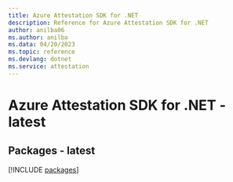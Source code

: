 ```yaml
---
title: Azure Attestation SDK for .NET
description: Reference for Azure Attestation SDK for .NET
author: anilba06
ms.author: anilba
ms.data: 04/20/2023
ms.topic: reference
ms.devlang: dotnet
ms.service: attestation
---
```

# Azure Attestation SDK for .NET - latest
## Packages - latest
[!INCLUDE [packages](attestation-index.md)]